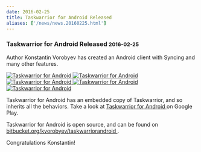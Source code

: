 ```yaml
---
date: 2016-02-25
title: Taskwarrior for Android Released
aliases: ['/news/news.20160225.html']
---
```

<div class="col-md-8 main">
 <div class="row">
  <h3>
   Taskwarrior for Android Released
   <small>
    2016-02-25
   </small>
  </h3>
  <p>
   Author Konstantin Vorobyev has created an Android client with Syncing
            and many other features.
  </p>
  <p>
   <a href="/news/images/twa1.png">
    <img alt="Taskwarrior for Android" class="img-thumbnail" src="/news/images/twa1.png"/>
   </a>
   <a href="/news/images/twa2.png">
    <img alt="Taskwarrior for Android" class="img-thumbnail" src="/news/images/twa2.png"/>
   </a>
   <a href="/news/images/twa3.png">
    <img alt="Taskwarrior for Android" class="img-thumbnail" src="/news/images/twa3.png"/>
   </a>
   <a href="/news/images/twa4.png">
    <img alt="Taskwarrior for Android" class="img-thumbnail" src="/news/images/twa4.png"/>
   </a>
   <a href="/news/images/twa5.png">
    <img alt="Taskwarrior for Android" class="img-thumbnail" src="/news/images/twa5.png"/>
   </a>
  </p>
  <p>
   Taskwarrior for Android has an embedded copy of Taskwarrior, and so
            inherits all the behaviors. Take a look at
   <a href="https://play.google.com/store/apps/details?id=kvj.taskw">
    Taskwarrior for Android
   </a>
   on Google Play.
  </p>
  <p>
   Taskwarrior for Android is open source, and can be found on
   <a href="https://bitbucket.org/kvorobyev/taskwarriorandroid/wiki/Home">
    bitbucket.org/kvorobyev/taskwarriorandroid
   </a>
   .
  </p>
  <p>
   Congratulations Konstantin!
  </p>
  <br/>
  <br/>
 </div>
</div>

